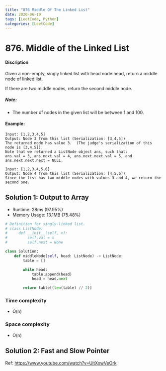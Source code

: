 ```yaml
---
title: "876 Middle Of The Linked List"
date: 2020-06-10
tags: [LeetCode, Python]
categories: [LeetCode]
---
```


# 876. Middle of the Linked List

#### Discription

Given a non-empty, singly linked list with head node head, return a middle node of linked list.

If there are two middle nodes, return the second middle node.

##### Note:

- The number of nodes in the given list will be between 1 and 100.

#### Example:

```
Input: [1,2,3,4,5]
Output: Node 3 from this list (Serialization: [3,4,5])
The returned node has value 3.  (The judge's serialization of this node is [3,4,5]).
Note that we returned a ListNode object ans, such that:
ans.val = 3, ans.next.val = 4, ans.next.next.val = 5, and ans.next.next.next = NULL.

Input: [1,2,3,4,5,6]
Output: Node 4 from this list (Serialization: [4,5,6])
Since the list has two middle nodes with values 3 and 4, we return the second one.
```

## Solution 1: Output to Array

- Runtime: 28ms (97.95%)
- Memory Usage: 13.1MB (75.48%)

```python
# Definition for singly-linked list.
# class ListNode:
#     def __init__(self, x):
#         self.val = x
#         self.next = None

class Solution:
    def middleNode(self, head: ListNode) -> ListNode:
        table = []

        while head:
            table.append(head)
            head = head.next

        return table[(len(table) // 2)]
```

### Time complexity

- O(n)

### Space complexity

- O(n)

## Solution 2: Fast and Slow Pointer

Ref: https://www.youtube.com/watch?v=UitXxwVeOrk

